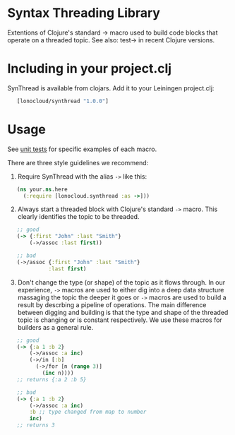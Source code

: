 # Syntax Threading Library

Extentions of Clojure's standard -> macro used to build code blocks that
operate on a threaded topic. See also: test-> in recent Clojure versions.

# Including in your project.clj

SynThread is available from clojars. Add it to your Leiningen project.clj:

```clojure
   [lonocloud/synthread "1.0.0"]
```

# Usage

See [unit tests](http://github.com/LonoCloud/synthread/blob/master/test/lonocloud/synthread/test.clj#L11)
for specific examples of each macro.

There are three style guidelines we recommend:

1. Require SynThread with the alias `->` like this:
```clojure
   (ns your.ns.here
     (:require [lonocloud.synthread :as ->]))
```

2. Always start a threaded block with Clojure's standard `->` macro.
This clearly identifies the topic to be threaded.
```clojure
   ;; good
   (-> {:first "John" :last "Smith"}
       (->/assoc :last first))

   ;; bad
   (->/assoc {:first "John" :last "Smith"}
             :last first)
```

3. Don't change the type (or shape) of the topic as it flows through.  In our
experience, `->` macros are used to either dig into a deep data structure
massaging the topic the deeper it goes or `->` macros are used to build a
result by descrbing a pipeline of operations. The main difference between
digging and building is that the type and shape of the threaded topic is
changing or is constant respectively. We use these macros for builders as a
general rule.
```clojure
   ;; good
   (-> {:a 1 :b 2}
       (->/assoc :a inc)
       (->/in [:b]
         (->/for [n (range 3)]
           (inc n))))
   ;; returns {:a 2 :b 5}

   ;; bad
   (-> {:a 1 :b 2}
       (->/assoc :a inc)
       :b ;; type changed from map to number
       inc)
   ;; returns 3
```

